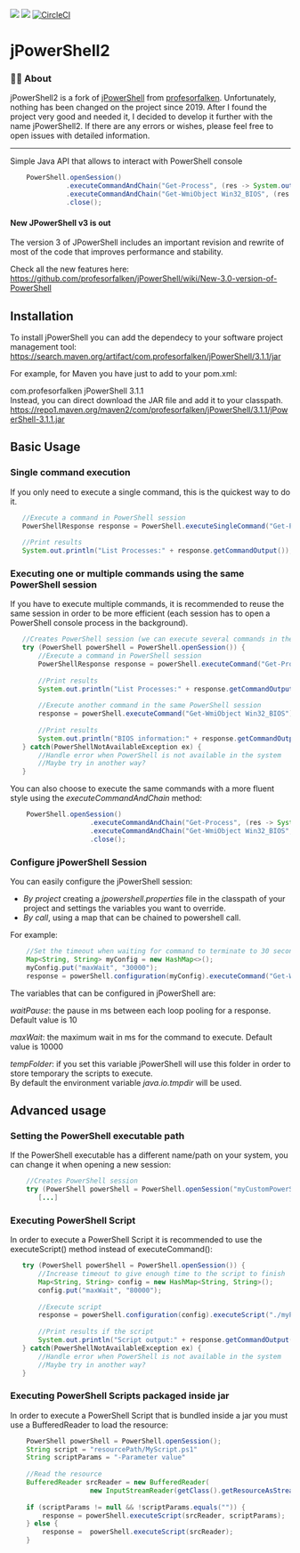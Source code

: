 
![](https://img.shields.io/maven-central/v/com.profesorfalken/jPowerShell.svg)  ![](https://img.shields.io/github/license/profesorfalken/jPowerShell.svg)  [![CircleCI](https://circleci.com/gh/AutoComplete1/jPowerShell2/tree/master.svg?style=shield)](https://circleci.com/gh/AutoComplete1/jPowerShell2/tree/master)

# jPowerShell2
### 🧑‍🏫 About

jPowerShell2 is a fork of [jPowerShell](https://github.com/profesorfalken/jPowerShell) from [profesorfalken](https://github.com/profesorfalken). Unfortunately, nothing has been changed on the project since 2019. After I found the project very good and needed it, I decided to develop it further with the name jPowerShell2. If there are any errors or wishes, please feel free to open issues with detailed information.

---

Simple Java API that allows to interact with PowerShell console

```java  
    PowerShell.openSession()  
              .executeCommandAndChain("Get-Process", (res -> System.out.println("List Processes:" + res.getCommandOutput())))  
              .executeCommandAndChain("Get-WmiObject Win32_BIOS", (res -> System.out.println("BIOS information:" + res.getCommandOutput())))  
              .close();  
```  

#### New JPowerShell v3 is out

The version 3 of JPowerShell includes an important revision and rewrite of most of the code that improves performance and stability.

Check all the new features here: https://github.com/profesorfalken/jPowerShell/wiki/New-3.0-version-of-PowerShell

## Installation

To install jPowerShell you can add the dependecy to your software project management tool: https://search.maven.org/artifact/com.profesorfalken/jPowerShell/3.1.1/jar

For example, for Maven you have just to add to your pom.xml:

 <dependency> <groupId>com.profesorfalken</groupId> <artifactId>jPowerShell</artifactId> <version>3.1.1</version> </dependency>  
Instead, you can direct download the JAR file and add it to your classpath.   
https://repo1.maven.org/maven2/com/profesorfalken/jPowerShell/3.1.1/jPowerShell-3.1.1.jar  

## Basic Usage

### Single command execution

If you only need to execute a single command, this is the quickest way to do it.

```java  
   //Execute a command in PowerShell session  
   PowerShellResponse response = PowerShell.executeSingleCommand("Get-Process");  
  
   //Print results  
   System.out.println("List Processes:" + response.getCommandOutput());  
```  

### Executing one or multiple commands using the same PowerShell session

If you have to execute multiple commands, it is recommended to reuse the same session in order to be more efficient (each session has to open a PowerShell console process in the background).

```java  
   //Creates PowerShell session (we can execute several commands in the same session)  
   try (PowerShell powerShell = PowerShell.openSession()) {  
       //Execute a command in PowerShell session  
       PowerShellResponse response = powerShell.executeCommand("Get-Process");  
  
       //Print results  
       System.out.println("List Processes:" + response.getCommandOutput());  
  
       //Execute another command in the same PowerShell session  
       response = powerShell.executeCommand("Get-WmiObject Win32_BIOS");  
  
       //Print results  
       System.out.println("BIOS information:" + response.getCommandOutput());  
   } catch(PowerShellNotAvailableException ex) {  
       //Handle error when PowerShell is not available in the system  
       //Maybe try in another way?  
   }  
```  

You can also choose to execute the same commands with a more fluent style using the _executeCommandAndChain_ method:

```java  
    PowerShell.openSession()  
                    .executeCommandAndChain("Get-Process", (res -> System.out.println("List Processes:" + res.getCommandOutput())))  
                    .executeCommandAndChain("Get-WmiObject Win32_BIOS", (res -> System.out.println("BIOS information:" + res.getCommandOutput())))  
                    .close();  
```  

### Configure jPowerShell Session ####  

You can easily configure the jPowerShell session:

* *By project* creating a _jpowershell.properties_ file in the classpath of your project and settings the variables you want to override.
* *By call*, using a map that can be chained to powershell call.

For example:

```java  
    //Set the timeout when waiting for command to terminate to 30 seconds instead of 10 (default value)  
    Map<String, String> myConfig = new HashMap<>();  
    myConfig.put("maxWait", "30000");  
    response = powerShell.configuration(myConfig).executeCommand("Get-WmiObject Win32_BIOS");  
```  

The variables that can be configured in jPowerShell are:

*waitPause*: the pause in ms between each loop pooling for a response. Default value is 10

*maxWait*: the maximum wait in ms for the command to execute. Default value is 10000

*tempFolder*: if you set this variable jPowerShell will use this folder in order to store temporary the scripts to execute.  
By default the environment variable _java.io.tmpdir_ will be used.

## Advanced usage

### Setting the PowerShell executable path

If the PowerShell executable has a different name/path on your system, you can change it when opening a new session:

```java  
    //Creates PowerShell session  
    try (PowerShell powerShell = PowerShell.openSession("myCustomPowerShellExecutable.exe")) {  
       [...]  
```  

### Executing PowerShell Script

In order to execute a PowerShell Script it is recommended to use the executeScript() method instead of executeCommand():

```java  
   try (PowerShell powerShell = PowerShell.openSession()) {         
       //Increase timeout to give enough time to the script to finish  
       Map<String, String> config = new HashMap<String, String>();  
       config.put("maxWait", "80000");  
         
       //Execute script  
       response = powerShell.configuration(config).executeScript("./myPath/MyScript.ps1");  
         
       //Print results if the script  
       System.out.println("Script output:" + response.getCommandOutput());  
   } catch(PowerShellNotAvailableException ex) {  
       //Handle error when PowerShell is not available in the system  
       //Maybe try in another way?  
   }  
```  

### Executing PowerShell Scripts packaged inside jar

In order to execute a PowerShell Script that is bundled inside a jar you must use a BufferedReader to load the resource:

```java  
    PowerShell powerShell = PowerShell.openSession();  
    String script = "resourcePath/MyScript.ps1"  
    String scriptParams = "-Parameter value"  
  
    //Read the resource  
    BufferedReader srcReader = new BufferedReader(  
                    new InputStreamReader(getClass().getResourceAsStream(script)));  
  
    if (scriptParams != null && !scriptParams.equals("")) {  
        response = powerShell.executeScript(srcReader, scriptParams);  
    } else {  
        response =  powerShell.executeScript(srcReader);  
    }  
```